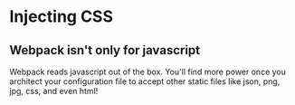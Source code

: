 # Injecting CSS

## Webpack isn't only for javascript

Webpack reads javascript out of the box.  You'll find more power once you architect your configuration file to accept other static files like json, png, jpg, css, and even html!

